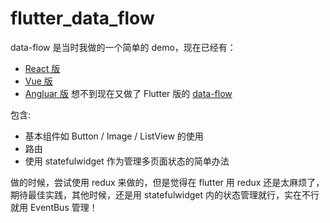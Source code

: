 # flutter_data_flow

data-flow 是当时我做的一个简单的 demo，现在已经有：

* [React 版](https://github.com/riskers/data-flow)
* [Vue 版](https://github.com/riskers/data-flow-vue)
* [Angluar 版](https://github.com/riskers/ng-data-flow)
想不到现在又做了 Flutter 版的 [data-flow](https://github.com/riskers/flutter_data_flow)

包含:

* 基本组件如 Button / Image / ListView 的使用
* 路由
* 使用 statefulwidget 作为管理多页面状态的简单办法

做的时候，尝试使用 redux 来做的，但是觉得在 flutter 用 redux 还是太麻烦了，期待最佳实践，其他时候，还是用 statefulwidget 内的状态管理就行，实在不行就用 EventBus 管理！
